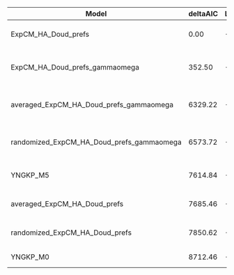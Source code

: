 | Model                                     | deltaAIC | LogLikelihood | nParams | ParamValues                                               |
|-------------------------------------------|----------|---------------|---------|-----------------------------------------------------------|
| ExpCM_HA_Doud_prefs                       | 0.00     | -54064.69     | 6       | beta=1.53, kappa=3.37, omega=0.22                         |
| ExpCM_HA_Doud_prefs_gammaomega            | 352.50   | -54239.94     | 7       | alpha_omega=2.75, beta=1.56, beta_omega=10.00, kappa=3.45 |
| averaged_ExpCM_HA_Doud_prefs_gammaomega   | 6329.22  | -57228.30     | 7       | alpha_omega=1.03, beta=1.51, beta_omega=10.00, kappa=3.15 |
| randomized_ExpCM_HA_Doud_prefs_gammaomega | 6573.72  | -57350.55     | 7       | alpha_omega=1.05, beta=0.05, beta_omega=10.00, kappa=3.16 |
| YNGKP_M5                                  | 7614.84  | -57866.11     | 12      | alpha_omega=1.04, beta_omega=10.00, kappa=2.89            |
| averaged_ExpCM_HA_Doud_prefs              | 7685.46  | -57907.42     | 6       | beta=1.14, kappa=3.06, omega=0.11                         |
| randomized_ExpCM_HA_Doud_prefs            | 7850.62  | -57990.00     | 6       | beta=0.02, kappa=3.03, omega=0.10                         |
| YNGKP_M0                                  | 8712.46  | -58415.92     | 11      | kappa=2.78, omega=0.09                                    |